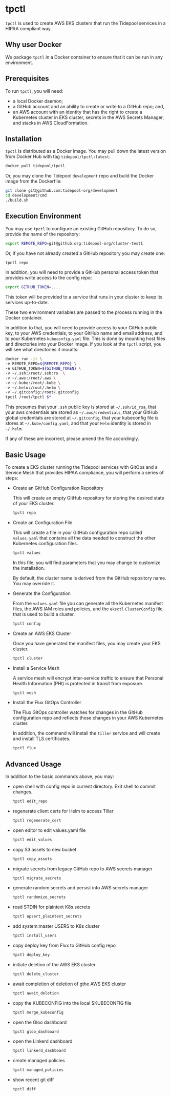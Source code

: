# tpctl
`tpctl` is used to create AWS EKS clusters that run the Tidepool services
in a HIPAA compliant way.

## Why user Docker
We package `tpctl` in a Docker container to ensure that it can be run in any environment.

## Prerequisites
To run `tpctl`, you will need: 
* a local Docker daemon;
* a GitHub account and an ability to create or write to a GitHub repo; and,
* an AWS account with an identity that has the right to create a Kubernetes cluster in EKS 
cluster, secrets in the AWS Secrets Manager, and stacks in AWS CloudFormation.

## Installation
`tpctl` is distributed as a Docker image.  You may pull down the latest version
from Docker Hub with tag `tidepool/tpctl:latest`.

```bash
docker pull tidepool/tpctl
```

Or, you may clone the
Tidepool `development` repo and build the Docker image from the Dockerfile:
```bash
git clone git@github.com:tidepool-org/development
cd development/cmd
./build.sh
```

## Execution Environment

You may use `tpctl` to configure an existing GitHub repository.  To do so, 
provide the name of the repository:

```bash
export REMOTE_REPO=git@github.org:tidepool-org/cluster-test1 
```

Or, if you have not already created a GitHub repository you may create one:
```bash
tpctl repo
```

In addition, you will need to provide a GitHub personal access token that provides
write access to the config repo:

```bash
export GITHUB_TOKEN=....
```
This token will be provided to a service that runs in your cluster to keep
its services up-to-date.

These two environment variables are passed to the process running in
the Docker container.

In addition to that, you will need to provide access to your GitHub public key,
to your AWS credentials, to your GitHub name and email address, and
to your Kubernetes `kubeconfig.yaml` file.  This is done by mounting
host files and directories into your Docker image.  If you look at the
`tpctl` script, you will see what directories it mounts:

```bash
docker run -it \
-e REMOTE_REPO=${REMOTE_REPO} \
-e GITHUB_TOKEN=${GITHUB_TOKEN} \
-v ~/.ssh:/root/.ssh:ro  \
-v ~/.aws:/root/.aws \
-v ~/.kube:/root/.kube \
-v ~/.helm:/root/.helm \
-v ~/.gitconfig:/root/.gitconfig 
tpctl /root/tpctl $*
```

This presumes that your `.ssh` public key is stored at `~/.ssh/id_rsa`, that your 
aws credentials are stored as `~/.aws/credentials`, that your
GitHub global credentials are stored at `~/.gitconfig`,  that your
kubeconfig file is stores at `~/.kube/config.yaml`, and that your `Helm` identity
is stored in `~/.helm`. 

If any of these are incorrect, please amend the file accordingly.


## Basic Usage

To create a EKS cluster running the Tidepool services with GitOps
and a Service Mesh that provides HIPAA compliance, you will perform
a series of steps:

* Create an GitHub Configuration Repository

  This will create an empty GitHub repository for storing the desired state of your EKS
  cluster.

  ```bash
  tpctl repo
  ```

* Create an Configuration File

  This will create a file in your GitHub configuration repo called `values.yaml` that contains
  all the data needed to construct the other Kubernetes configuration files.

  ```bash
  tpctl values
  ```

  In this file, you will find parameters that you may change to customize the installation.

  By default, the cluster name is derived from the GitHub repository name.  You may override it.

* Generate the Configuration

  From the  `values.yaml` file you can generate all the Kubernetes manifest files, the AWS IAM roles and 
  policies, and the `eksctl` `ClusterConfig` file that is used to build a cluster.

  ```bash
  tpctl config
  ```

* Create an AWS EKS Cluster

  Once you have generated the manifest files, you may create your EKS cluster.

  ```bash
  tpctl cluster
  ```

* Install a Service Mesh

  A service mesh will encrypt inter-service traffic to ensure that Personal Health Information (PHI) is protected in transit from exposure.

  ```bash
  tpctl mesh
  ```

* Install the Flux GitOps Controller

  The Flux GitOps controller  watches for changes in the GitHub configuration repo and reflects 
  those changes in your AWS Kubernetes cluster. 
  
  In addition, the command will install the `tiller`
  service and will create and install TLS certificates.

  ```bash
  tpctl flux
  ```

## Advanced Usage
In addition to the basic commands above, you may:


* open shell with config repo in current directory.  Exit shell to commit changes.
  ```bash
  tpctl edit_repo
  ```
 
* regenerate client certs for Helm to access Tiller
  ```bash
  tpctl regenerate_cert 
  ```

* open editor to edit values.yaml file
  ```bash
  tpctl edit_values
  ```

* copy S3 assets to new bucket
  ```bash
  tpctl copy_assets
  ```

* migrate secrets from legacy GitHub repo to AWS secrets manager
  ```bash
  tpctl migrate_secrets
  ```

* generate random secrets and persist into AWS secrets manager
  ```bash
  tpctl randomize_secrets
  ```

* read STDIN for plaintext K8s secrets
  ```bash
  tpctl upsert_plaintext_secrets
  ```

* add system:master USERS to K8s cluster
  ```bash
  tpctl install_users
  ```

* copy deploy key from Flux to GitHub config repo
  ```bash
  tpctl deploy_key
  ``` 

* initiate deletion of the AWS EKS cluster
  ```bash
  tpctl delete_cluster
  ```

* await completion of deletion of gthe AWS EKS cluster
  ```bash
  tpctl await_deletion
  ```

* copy the KUBECONFIG into the local $KUBECONFIG file
  ```bash
  tpctl merge_kubeconfig
  ```

* open the Gloo dashboard
  ```bash
  tpctl gloo_dashboard
  ```

* open the Linkerd dashboard
  ```bash
  tpctl linkerd_dashboard
  ```

* create managed policies
  ```bash
  tpctl managed_policies
  ```

* show recent git diff
  ```bash
  tpctl diff
  ```